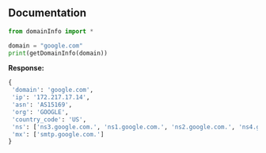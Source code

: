 Documentation
-------------

```python
from domainInfo import *

domain = "google.com"
print(getDomainInfo(domain))
```

**Response:**
```python
{
 'domain': 'google.com', 
 'ip': '172.217.17.14', 
 'asn': 'AS15169', 
 'org': 'GOOGLE', 
 'country_code': 'US', 
 'ns': ['ns3.google.com.', 'ns1.google.com.', 'ns2.google.com.', 'ns4.google.com.'], 
 'mx': ['smtp.google.com.']
}
```
